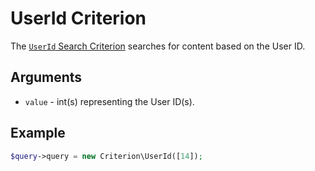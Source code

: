 # UserId Criterion

The [`UserId` Search Criterion](https://github.com/ibexa/core/blob/main/src/contracts/Repository/Values/Content/Query/Criterion/UserId.php)
searches for content based on the User ID.

## Arguments

- `value` - int(s) representing the User ID(s).

## Example

``` php
$query->query = new Criterion\UserId([14]);
```
